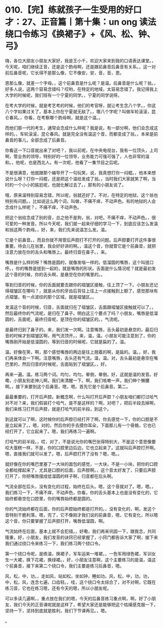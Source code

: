 # 010.【完】练就孩子一生受用的好口才：27、正音篇丨第十集：un ong 读法 绕口令练习《换裙子》+《风、松、钟、弓》

嗨，各位大朋友小朋友大家好，我是王小千，欢迎大家来到我的口语表达课堂。，今天呢，咱们继续正音，还是这个韵母啊，还是跟前鼻音后鼻音有关系。，这一对前后鼻音呢，它长得不是那么像，它不像安，安，音，音，恩。

恩那么像，就差一个字母。，这个前鼻音是什么呢？是温。后鼻音是什么呢？翁。，好多人说，这两个容易念错吗？哎哟，在特定的地域，太容易念错了。我记得我上大学的时候呢，我们班有一个宁夏的同学。，宁夏的同学说呀。

在考大学的时候，就是考艺考的时候，他们的考官呀，就让考生念八个字。，你这八个字如果过关了，基本上你在宁夏就无敌了。，哪八个字呢？叫做车轮滚滚，昆仑春风。，你看，在考察哪个韵母啊，就是这个温。。

而他们那一代的考生，通常会念成什么样呢？我是说，有一部分啊，他们会念成这样的。，车轮滚滚，昆仑春风。就是完全没有温这个音，而都变成了翁。，本来是前鼻音的事儿，全部念成了后鼻音。

你看这一下口音就出来了对吧？，我以前呢，在中央电视台，我有一位顶头，上司啊，管业务的领导，特别好的一位领导，业务能力可强可强了，人也非常的温和。，他呢，也是西北人。有一次呢，他看了一集节目之后呢。

不是很满意，他就跟那个编导开了一句玩笑，说，我真想打你一闷棍。，他本来想说什么呀？打你一闷棍，还是把这个温给发成了翁。，当时我们大家就笑了啊，当时的一个小小的尴尬呢，也就化解过去了。，那有的小朋友说了。

哦，原来温特别容易念错，所以呢，翁就还好了。不对，在特定的地狱，这个翁也特别有问题。，比如说这么两个词，叫做，不痛不痒，不动声色。有的地狱的人会念成什么样呢？，不痛不痒，不动声色。

把这个翁给念成了别的音，总之他不是狗，翁，对吧，不痛不痒，不动声色。，很可爱的一种发音。所以今天呢，我们就一起来仔细的学习一下，到底应该怎么发温和翁这两个韵母。，好，来，我们先来说温怎么发。温。

它是个前鼻音。，而且你就不用管后声腔打不打开的问题。后声腔要打开这件事很重要。待会儿在翁里，我会好好讲的啊。，温这个音，你就管它是个前鼻音，就把注意力放在你的舌头和嘴唇上。最终归音在鼻子。，来。

嘴唇是什么样的呀？嘴唇是圆的，就像发嗡一样的。低溜圆的嘴唇，这个叫搓口呼。，你的嘴唇是搓到一起的，就是嘴唇的形状。舌面是什么情况呢？就是最初发这个音的时候，你的舌头啊，是悬空在你的嘴里的。。

等到归音的时候，你的舌面就要去跟你的褶皱区接触，往上顶了一下。小朋友还记得褶皱区在哪吗？，就是从你的牙齿后背往上往上一点接触到上额了，感觉那块有点褶皱，有一点波纹的那个区域，就是褶皱区。。

发温这个音的时候，归音，舌面就归在了褶皱区，舌面跟褶皱区接触就可以了。，然后最终你的气流呢，是归在了鼻子。明白这三个要点了吗？小朋友，嘴唇是低溜圆的，舌面呢，最终归音呢，是顶在你的褶皱区的。，气流呢。

是最终归到了鼻子的。来，我们发一次啊。注意嘴唇，舌头最初是悬空的，最后归音的时候才到褶皱区啊，用气流顶开。，来，温，温。小朋友可能注意到了，你的嘴唇刚开始是低溜圆的，等到归音的时候呢，它就是扁的了。温。

温。好像在笑，啊，那个感觉嘴唇的两边是往上翘着的啊，是扁的。温。，好，我们再来体会一下啊。注意嘴唇，舌头还有气流。温，温。对，舌头最初是悬空在嘴巴里的，然后归音的时候呢，舌面贴到了褶皱区。，好。

再来一遍。温。练习两个词。均匀，均匀。晕倒，晕倒。好，这就是温的发音。好嘞，小朋友别走神儿啊，我们来清醒一下。啊，我们咳嗽一声，我们伸个懒腰啊。，接下来要到这个后鼻音。嗯，嗯。首先它是个后鼻音。第二。

最最重要的，打开后声腔。新概念啊，什么叫打开后声腔？小朋友咱们都打过哈气对不对？来，我们假装打个哈气，是不是这样的？啊，对吧？，把后半段去掉啊，我们来练习打开后声腔，就是打哈气的前半段，到这个。

到这就可以了啊，这时候你的后声腔已经打开了啊，你去感觉一下，你的口腔是不是立起来了。，嗯，对的，然后你的手去摸你耳朵，下面那儿有一个骨骼，它也已经打开了，它立起来了。嗯，我们再练习一遍啊。

打哈气的前半段。，哎，对了，不是说光你的嘴巴张得特别大，不是这个意思像要咬大蛋糕一样，不是，你的口腔里边后边，它也立起来了。这就叫后声腔打开啊。嗯，直接我们就可以发了。嗯，后声腔打开了没有？嗯，嗯。。

就好像在你的嘴巴里塞了一大块的面包的感觉，一大块，不是一小块，把你的口腔全都给撑起来了，尤其是口腔的后面，后声腔啊。，这个音太好发了，只要后声腔打开了，你把嘴唇摆成低溜圆的样子啊，归音都在后头啊。

气流全部在后头，没有变化的过程，始终在后头。嗯，这个音就对了。嗯，嗯。，我们练习一下，不痛不痒，不动声色，你看，你的舌头基本上也是没有变化的，它始终都悬空在口腔里，你的嘴唇始终都是圆的。

你的气流始终都在后面，你的后声腔始终都是打开的。，没有变化的，啊，发这个音特别干脆利落，嗯，完了，它不像刚才我们说的前鼻音，嗯，它有变化，所以嗯这个音，你只要掌握了后声腔打开，嘴唇低溜圆，啊。

气流始终在后面，基本上就不会犯错。，好嘞，我们再来巩固一下，跟我念，共同隆重，好，小朋友，我们发音的诀窍已经掌握了，小窍门都告诉大家了啊，接下来我们通过绕口令来练习一下，我们练习两个绕口令。

第一个绕口令呢，是练温，换裙子，军车运来一堆裙，，一色军用绿色裙，军训女生一大裙，换下花裙，换绿裙。，好，小朋友注意啊，这个主要练习的是温，温这个前鼻音，接下来第二个绕口令，我们主要是练习后鼻音，嗯。

风，松，中，功，，走如风，站如松，坐如钟，睡如功，风，松，中，功，功，中，松，风，连念七遍，口齿轻。，哇，这个绕口令太综合了，对不对啊，它既在练习音，它也在练习嗯，还有今天的嗯，所以小朋友呢。

可以多读几遍啊，，重点放在我们的嗯，今天的后鼻音练习重点啊，啊，好了小朋友，我们今天的正音课呢就是这样了，希望大家还是能够把这个枯燥感克服一下，坚持一下，坚持到底就是胜利，我们下节课再见。，嗯。

。